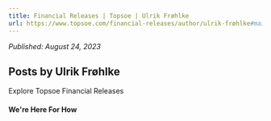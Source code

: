 ```yaml
---
title: Financial Releases | Topsoe | Ulrik Frøhlke
url: https://www.topsoe.com/financial-releases/author/ulrik-frøhlke#main-content
---
```


*Published: August 24, 2023*

## Posts by Ulrik Frøhlke

Explore Topsoe Financial Releases

#### We're Here For How